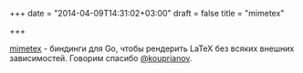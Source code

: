 +++
date = "2014-04-09T14:31:02+03:00"
draft = false
title = "mimetex"

+++

<p><a href="https://github.com/go-mimetex/mimetex">mimetex</a>&nbsp;-&nbsp;биндинги для Go, чтобы рендерить LaTeX без всяких внешних зависимостей. Говорим спасибо <a href="https://twitter.com/kouprianov">@kouprianov</a>.</p>

